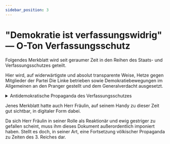```yaml
---
sidebar_position: 3
---
```


# "Demokratie ist verfassungswidrig" — O-Ton Verfassungsschutz

Folgendes Merkblatt wird seit geraumer Zeit in den Reihen des Staats- und Verfassungsschutzes geteilt.

Hier wird, auf widerwärtigste und absolut transparente Weise, Hetze gegen Mitglieder der Partei Die Linke betrieben sowie Demokratiebewegungen im Allgemeinen an den Pranger gestellt und dem Generalverdacht ausgesetzt.

<details>
    <summary>Antidemokratische Propaganda des Verfassungsschutzes</summary>

![Blatt1](https://drive.google.com/uc?id=1zj83QfabXtY5YLwyI9WCPjsm23kQJOPw)
![Blatt2](https://drive.google.com/uc?id=1zsMLN1pZ3j5kH5xVZYmEU-sdgPhnR2oa)
</details>

Jenes Merkblatt hatte auch Herr Fräulin, auf seinem Handy zu dieser Zeit gut sichtbar, in digitaler Form dabei.

Da sich Herr Fräulin in seiner Rolle als Reaktionär und ewig gestriger zu gefallen scheint, muss ihm dieses Dokument außerordentlich imponiert haben. Stellt es doch, in seiner Art, eine Fortsetzung völkischer Propaganda zu Zeiten des 3. Reiches dar.